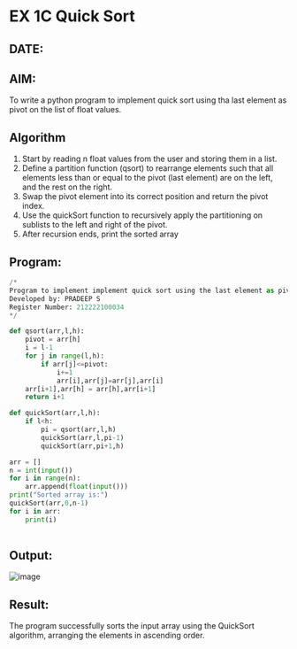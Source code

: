 # EX 1C Quick Sort
## DATE:
## AIM:
To write a python program to implement quick sort using tha last element as pivot on the list of float values.

## Algorithm
1. Start by reading n float values from the user and storing them in a list.
2. Define a partition function (qsort) to rearrange elements such that all elements less than or equal to the pivot (last element) are on the left, and the rest on the right.
3. Swap the pivot element into its correct position and return the pivot index.
4. Use the quickSort function to recursively apply the partitioning on sublists to the left and right of the pivot. 
5. After recursion ends, print the sorted array  

## Program:
```python
/*
Program to implement implement quick sort using the last element as pivot on the list of float values.
Developed by: PRADEEP S
Register Number: 212222100034
*/

def qsort(arr,l,h):
    pivot = arr[h]
    i = l-1
    for j in range(l,h):
        if arr[j]<=pivot:
            i+=1
            arr[i],arr[j]=arr[j],arr[i]
    arr[i+1],arr[h] = arr[h],arr[i+1]
    return i+1

def quickSort(arr,l,h):
    if l<h:
        pi = qsort(arr,l,h)
        quickSort(arr,l,pi-1)
        quickSort(arr,pi+1,h)

arr = []
n = int(input())
for i in range(n):
    arr.append(float(input()))
print("Sorted array is:") 
quickSort(arr,0,n-1)
for i in arr:    
    print(i)    
  
```

## Output:

![image](https://github.com/user-attachments/assets/0bb3e20f-4c3c-41a3-acce-9d64527538ec)



## Result:
The program successfully sorts the input array using the QuickSort algorithm, arranging the elements in ascending order.
